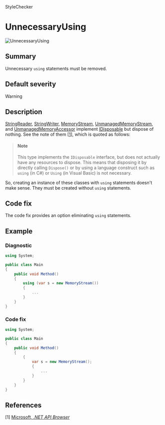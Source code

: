 <div class="project-logo">StyleChecker</div>
<div id="toc-level" data-values="H2,H3"></div>

# UnnecessaryUsing

<div class="horizontal-scroll">

![UnnecessaryUsing][fig-UnnecessaryUsing]

</div>

## Summary

Unnecessary `using` statements must be removed.

## Default severity

Warning

## Description

[StringReader][system.io.stringreader],
[StringWriter][system.io.stringwriter],
[MemoryStream][system.io.memorystream],
[UnmanagedMemoryStream][system.io.unmanagedmemorystream], and
[UnmanagedMemoryAccessor][system.io.unmanagedmemoryaccessor]
implement [IDisposable][system.idisposable] but dispose of nothing.
See the note of them \[[1](#ref1)\], which is quoted as follows:

> #### Note
>
> This type implements the `IDisposable` interface, but does not actually
> have any resources to dispose. This means that disposing it by directly
> calling `Dispose()` or by using a language construct such as `using`
> (in C#) or `Using` (in Visual Basic) is not necessary.

So, creating an instance of these classes with `using` statements doesn't
make sense. They must be created without `using` statements.

## Code fix

The code fix provides an option eliminating `using` statements.

## Example

### Diagnostic

```csharp
using System;

public class Main
{
    public void Method()
    {
        using (var s = new MemoryStream())
        {
            ...
        }
    }
}
```

### Code fix

```csharp
using System;

public class Main
{
    public void Method()
    {
        {
            var s = new MemoryStream();
            {
                ...
            }
        }
    }
}
```

## References

<a id="ref1"></a>
[1] [Microsoft, _.NET API Browser_][dot-net-api-browser-microsoft]

[dot-net-api-browser-microsoft]:
  https://docs.microsoft.com/en-us/dotnet/api/
[system.io.memorystream]:
  https://docs.microsoft.com/en-us/dotnet/api/system.io.memorystream?view=netstandard-1.0
[system.io.unmanagedmemorystream]:
  https://docs.microsoft.com/en-us/dotnet/api/system.io.unmanagedmemorystream?view=netstandard-2.0
[system.io.unmanagedmemoryaccessor]:
  https://docs.microsoft.com/en-us/dotnet/api/system.io.unmanagedmemoryaccessor?view=netstandard-2.0
[system.io.stringreader]:
  https://docs.microsoft.com/en-us/dotnet/api/system.io.stringreader?view=netstandard-1.0
[system.io.stringwriter]:
  https://docs.microsoft.com/en-us/dotnet/api/system.io.stringwriter?view=netstandard-1.0
[system.idisposable]:
  https://docs.microsoft.com/en-us/dotnet/api/system.idisposable?view=netstandard-1.0
[fig-UnnecessaryUsing]:
  https://maroontress.github.io/StyleChecker/images/UnnecessaryUsing.png
